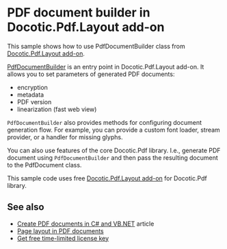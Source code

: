 # PDF document builder in Docotic.Pdf.Layout add-on
This sample shows how to use PdfDocumentBuilder class from [Docotic.Pdf.Layout add-on](https://www.nuget.org/packages/BitMiracle.Docotic.Pdf.Layout/).

[PdfDocumentBuilder](https://bitmiracle.com/pdf-library/help/pdfdocumentbuilder.html) is an entry point
in Docotic.Pdf.Layout add-on. It allows you to set parameters of generated PDF documents:
* encryption
* metadata
* PDF version
* linearization (fast web view)

`PdfDocumentBuilder` also provides methods for configuring document generation flow. For example, you can provide a custom font loader,
stream provider, or a handler for missing glyphs.

You can also use features of the core Docotic.Pdf library. I.e., generate PDF document using `PdfDocumentBuilder` and then pass the resulting
document to the PdfDocument class.

This sample code uses free [Docotic.Pdf.Layout add-on](https://www.nuget.org/packages/BitMiracle.Docotic.Pdf.Layout/) for Docotic.Pdf library.

## See also
* [Create PDF documents in C# and VB.NET](https://bitmiracle.com/pdf-library/create-pdf.aspx) article
* [Page layout in PDF documents](/Samples/Layout/Pages)
* [Get free time-limited license key](https://bitmiracle.com/pdf-library/download-pdf-library.aspx)